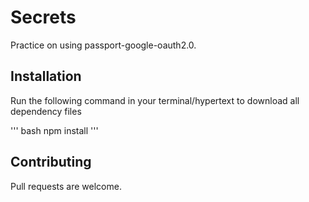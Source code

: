 # Secrets
Practice on using passport-google-oauth2.0.


## Installation
Run the following command in your terminal/hypertext to download all dependency files

''' bash
npm install
'''

## Contributing
Pull requests are welcome.
